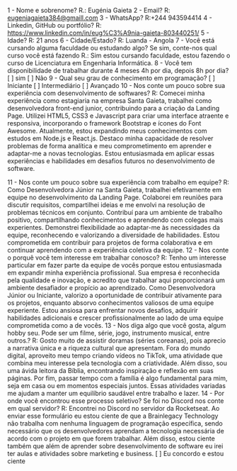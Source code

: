 1 - Nome e sobrenome?
R.: Eugénia Gaieta
2 - Email?
R: eugeniagaieta384@gmaill.com
3 - WhatsApp?
R:+244 943594414
4 - Linkedin, GitHub ou portfólio?
R: https://www.linkedin.com/in/eug%C3%A9nia-gaieta-803440251/
5 - Idade?
R: 21 anos
6 - Cidade/Estado?
R: Luanda - Angola
7 - Você está cursando alguma faculdade ou estudando algo? Se sim, conte-nos qual curso você está fazendo
R.: Sim estou cursando faculdade, estou fazendo o curso de Licenciatura em Engenharia Informática.
8 - Você tem disponibilidade de trabalhar durante 4 meses 4h por dia, depois 8h por dia?
[ ] sim
[ ] Não
9 - Qual seu grau de conhecimento em programação?
[ ] Iniciante
[ ] Intermediário
[ ] Avançado
10 - Nos conte um pouco sobre sua experiência com desenvolvimento de softwares?
R:  Comecei minha experiência como estagiaria na empresa Santa Gaieta, trabalhei como desenvolvedora front-end junior, contribuindo para a criação da Landing Page. Utilizei HTML5, CSS3 e Javascript para criar uma interface atraente e responsiva, incorporando o framework Bootstrap e ícones do Font Awesome. Atualmente, estou expandindo meus conhecimentos com estudos em Node.js e React.js.
Destaco minha capacidade de resolver problemas de forma analítica e meu comprometimento em aprender e adaptar-me a novas tecnologias. Estou entusiasmada em aplicar essas experiências e habilidades em desafios futuros no desenvolvimento de software.

11 - Nos conte um pouco sobre sua experiência com trabalho em equipe?
R: Como Desenvolvedora Júnior na Santa Gaieta, trabalhei efetivamente em equipe no desenvolvimento da Landing Page. Colaborei em reuniões para discutir requisitos, compartilhei ideias e me envolvi na resolução de problemas técnicos em conjunto.  Contribuí para um ambiente de trabalho positivo, compartilhando conhecimentos e aprendendo com colegas mais experientes. Demonstrei flexibilidade ao adaptar-me às necessidades da equipe, reconhecendo e valorizando a diversidade de habilidades. Estou comprometida em contribuir para projetos de forma colaborativa e em continuar aprendendo com a experiência coletiva da equipe.
12 - Nos conte o porquê você tem interesse em trabalhar conosco?
R: Tenho um interesse particular em fazer parte da equipe de vocês porque estou entusiasmada em expandir minha experiência profissional. Sua empresa é reconhecida pela qualidade e inovação, e acredito que trabalhar aqui proporcionará um ambiente desafiador e propício ao aprendizado. Como Desenvolvedora Júnior ou Iniciante, valorizo a oportunidade de contribuir ativamente para os projetos, enquanto absorvo conhecimentos valiosos de uma equipe experiente. Estou ansiosa para enfrentar novos desafios, adquirir habilidades adicionais e crescer profissionalmente ao lado de uma equipe comprometida como a de vocês.
13 - Nos diga algo que você gosta, algum hobby seu. Pode ser um filme, série, jogo, instrumento musical, entre outros.?
R: Gosto muito de assistir doramas (séries coreanas), pois aprecio a narrativa única e a riqueza cultural que apresentam. Fora do mundo digital, aproveito meu tempo criando vídeos no TikTok, uma atividade que combina meu interesse pela tecnologia com a criatividade. Além disso, sou uma ávida leitora da Bíblia, encontrando inspiração e reflexão em suas páginas. Por fim, passar tempo com a família é algo fundamental para mim, seja em casa ou em momentos especiais juntos. Essas atividades variadas me ajudam a manter um equilíbrio saudável entre trabalho e lazer.
14 - Por onde você encontrou esse processo seletivo? Se foi no Discord nos conte em qual servidor?
R: Encontrei no Discord no servidor da Rocketseat.
Ao enviar esse formulário eu estou ciente de que a Brainlegacy Technology não trabalha com nenhuma linguagem de programação específica, sendo necessário que os desenvolvedores aprendam a tecnologia necessária de acordo com o projeto em que forem trabalhar. Além disso, estou ciente também que além de aprender sobre desenvolvimento de software eu irei ter aulas e atividades sobre marketing e business.
[ ] Eu concordo e estou ciente
